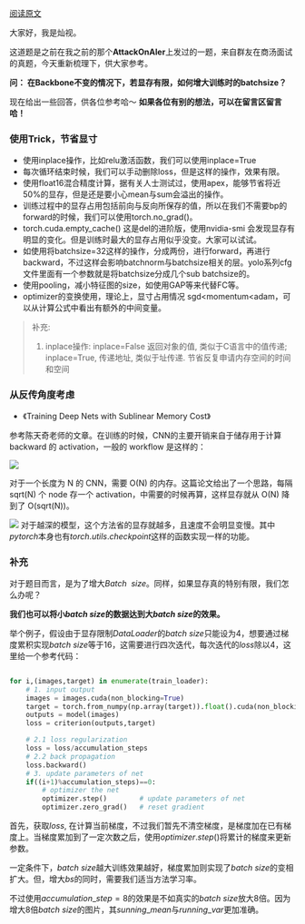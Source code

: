 
[阅读原文](https://mp.weixin.qq.com/s?__biz=MzkzNDIxMzE1NQ==&mid=2247486182&idx=1&sn=76901bb459989fb640185e7e50cb2678&chksm=c241e9aaf53660bca79cfbfe780f6f69a7813a842bc1b27ab786e657459619a76b8600067fad&scene=178&cur_album_id=1860258784426672132#rd)


大家好，我是灿视。

这道题是之前在我之前的那个**AttackOnAIer**上发过的一题，来自群友在商汤面试的真题，今天重新梳理下，供大家参考。


**问： 在Backbone不变的情况下，若显存有限，如何增大训练时的batchsize？**

现在给出一些回答，供各位参考哈～ 
**如果各位有别的想法，可以在留言区留言哈！**

### 使用Trick，节省显寸
- 使用inplace操作，比如relu激活函数，我们可以使用inplace=True
- 每次循环结束时候，我们可以手动删除loss，但是这样的操作，效果有限。
- 使用float16混合精度计算，据有关人士测试过，使用apex，能够节省将近50%的显存，但是还是要小心mean与sum会溢出的操作。
- 训练过程中的显存占用包括前向与反向所保存的值，所以在我们不需要bp的forward的时候，我们可以使用torch.no_grad()。
- torch.cuda.empty_cache() 这是del的进阶版，使用nvidia-smi 会发现显存有明显的变化。但是训练时最大的显存占用似乎没变。大家可以试试。
- 如使用将batchsize=32这样的操作，分成两份，进行forward，再进行backward，不过这样会影响batchnorm与batchsize相关的层。yolo系列cfg文件里面有一个参数就是将batchsize分成几个sub batchsize的。
- 使用pooling，减小特征图的size，如使用GAP等来代替FC等。
- optimizer的变换使用，理论上，显寸占用情况 sgd<momentum<adam，可以从计算公式中看出有额外的中间变量。

> 补充:
> 1. inplace操作: inplace=False 返回对象的值, 类似于C语言中的值传递; inplace=True, 传递地址, 类似于址传递. 节省反复申请内存空间的时间和空间
> 

### 从反传角度考虑
- 《Training Deep Nets with Sublinear Memory Cost》

参考陈天奇老师的文章。在训练的时候，CNN的主要开销来自于储存用于计算 backward 的 activation，一般的 workflow 是这样的：


![](https://files.mdnice.com/user/6935/0e583c2d-9eb2-489e-b552-546fa7466636.png)

对于一个长度为 N 的 CNN，需要 O(N) 的内存。这篇论文给出了一个思路，每隔 sqrt(N) 个 node 存一个 activation，中需要的时候再算，这样显存就从 O(N) 降到了 O(sqrt(N))。


![](https://files.mdnice.com/user/6935/64ad74b7-2d3b-4724-9986-ebd96b221a12.png)
   对于越深的模型，这个方法省的显存就越多，且速度不会明显变慢。其中$pytorch$本身也有$torch.utils.checkpoint$这样的函数实现一样的功能。
   
### 补充
对于题目而言，是为了增大$Batch$  $size$。同样，如果显存真的特别有限，我们怎么办呢？

**我们也可以将小$batch$ $size$的数据达到大$batch$ $size$的效果。**

举个例子，假设由于显存限制$DataLoader$的$batch$ $size$只能设为4，想要通过梯度累积实现$batch$ $size$等于16，这需要进行四次迭代，每次迭代的$loss$除以4，这里给一个参考代码：

```python

for i,(images,target) in enumerate(train_loader):
    # 1. input output
    images = images.cuda(non_blocking=True)
    target = torch.from_numpy(np.array(target)).float().cuda(non_blocking=True)
    outputs = model(images)
    loss = criterion(outputs,target)

    # 2.1 loss regularization
    loss = loss/accumulation_steps   
    # 2.2 back propagation
    loss.backward()
    # 3. update parameters of net
    if((i+1)%accumulation_steps)==0:
        # optimizer the net
        optimizer.step()        # update parameters of net
        optimizer.zero_grad()   # reset gradient

```

首先，获取$loss$, 在计算当前梯度，不过我们暂先不清空梯度，是梯度加在已有梯度上。当梯度累加到了一定次数之后，使用$optimizer.step()$将累计的梯度来更新参数。

一定条件下，$batch$ $size$越大训练效果越好，梯度累加则实现了$batch$ $size$的变相扩大。但，增大$bs$的同时，需要我们适当方法学习率。

不过使用$accumulation\_step=8$的效果是不如真实的$batch$ $size$放大8倍。因为增大$8$倍$batch$ $size$的图片，其$sunning\_mean$与$running\_var$更加准确。




